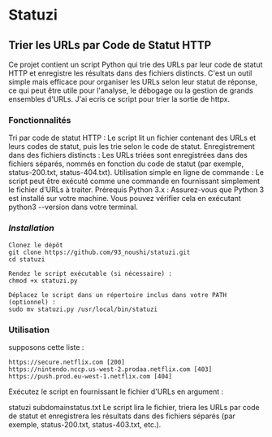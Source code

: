 # Statuzi

## Trier les URLs par Code de Statut HTTP
Ce projet contient un script Python qui trie des URLs par leur code de statut HTTP et enregistre les résultats dans des fichiers distincts. 
C'est un outil simple mais efficace pour organiser les URLs selon leur statut de réponse, ce qui peut être utile pour l'analyse, le débogage ou la gestion de grands ensembles d'URLs.
J'ai ecris ce script pour trier la sortie de httpx.

### Fonctionnalités
Tri par code de statut HTTP : Le script lit un fichier contenant des URLs et leurs codes de statut, puis les trie selon le code de statut.
Enregistrement dans des fichiers distincts : Les URLs triées sont enregistrées dans des fichiers séparés, nommés en fonction du code de statut (par exemple, status-200.txt, status-404.txt).
Utilisation simple en ligne de commande : Le script peut être exécuté comme une commande en fournissant simplement le fichier d'URLs à traiter.
Prérequis
Python 3.x : Assurez-vous que Python 3 est installé sur votre machine. Vous pouvez vérifier cela en exécutant python3 --version dans votre terminal.
### ***Installation***
```
Clonez le dépôt
git clone https://github.com/93_noushi/statuzi.git
cd statuzi

Rendez le script exécutable (si nécessaire) :
chmod +x statuzi.py

Déplacez le script dans un répertoire inclus dans votre PATH (optionnel) :
sudo mv statuzi.py /usr/local/bin/statuzi
```

### Utilisation
supposons cette liste :
```
https://secure.netflix.com [200]
https://nintendo.nccp.us-west-2.prodaa.netflix.com [403]
https://push.prod.eu-west-1.netflix.com [404]
```

Exécutez le script en fournissant le fichier d'URLs en argument :

statuzi subdomainstatus.txt
Le script lira le fichier, triera les URLs par code de statut et enregistrera les résultats dans des fichiers séparés (par exemple, status-200.txt, status-403.txt, etc.).
